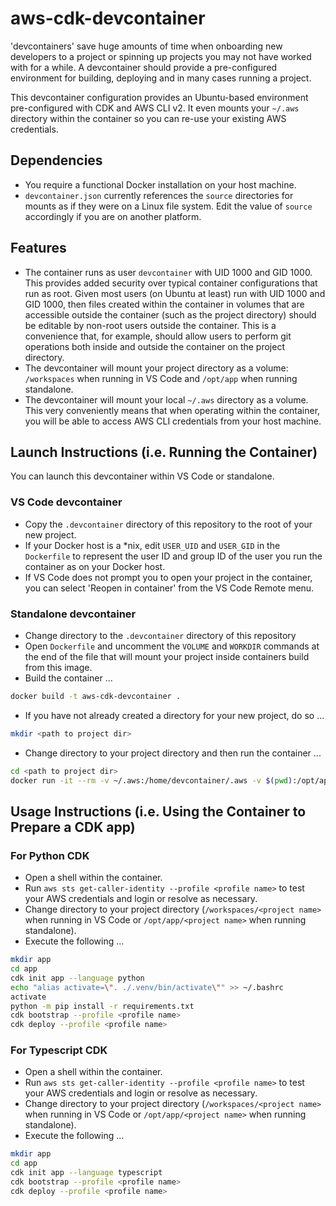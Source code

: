 # aws-cdk-devcontainer

'devcontainers' save huge amounts of time when onboarding new developers to a project or spinning up projects you may not have worked with for a while. A devcontainer should provide a pre-configured environment for building, deploying and in many cases running a project.

This devcontainer configuration provides an Ubuntu-based environment pre-configured with CDK and AWS CLI v2. It even mounts your `~/.aws` directory within the container so you can re-use your existing AWS credentials.

## Dependencies

* You require a functional Docker installation on your host machine. 
* `devcontainer.json` currently references the `source` directories for mounts as if they were on a Linux file system. Edit the value of `source` accordingly if you are on another platform.

## Features

* The container runs as user `devcontainer` with UID 1000 and GID 1000. This provides added security over typical container configurations that run as root. Given most users (on Ubuntu at least) run with UID 1000 and GID 1000, then files created within the container in volumes that are accessible outside the container (such as the project directory) should be editable by non-root users outside the container. This is a convenience that, for example, should allow users to perform git operations both inside and outside the container on the project directory.
* The devcontainer will mount your project directory as a volume: `/workspaces` when running in VS Code and `/opt/app` when running standalone. 
* The devcontainer will mount your local `~/.aws` directory as a volume. This very conveniently means that when operating within the container, you will be able to access AWS CLI credentials from your host machine.

## Launch Instructions (i.e. Running the Container)

You can launch this devcontainer within VS Code or standalone.

### VS Code devcontainer

* Copy the `.devcontainer` directory of this repository to the root of your new project. 
* If your Docker host is a *nix, edit `USER_UID` and `USER_GID` in the `Dockerfile` to represent the user ID and group ID of the user you run the container as on your Docker host.
* If VS Code does not prompt you to open your project in the container, you can select 'Reopen in container' from the VS Code Remote menu.

### Standalone devcontainer

* Change directory to the `.devcontainer` directory of this repository
* Open `Dockerfile` and uncomment the `VOLUME` and `WORKDIR` commands at the end of the file that will mount your project inside containers build from this image.
* Build the container ...

```bash
docker build -t aws-cdk-devcontainer .
```

* If you have not already created a directory for your new project, do so ...

```bash 
mkdir <path to project dir>
```

* Change directory to your project directory and then run the container ...

```bash
cd <path to project dir>
docker run -it --rm -v ~/.aws:/home/devcontainer/.aws -v $(pwd):/opt/app aws-cdk-devcontainer
```

## Usage Instructions (i.e. Using the Container to Prepare a CDK app)

### For Python CDK

* Open a shell within the container.
* Run `aws sts get-caller-identity --profile <profile name>` to test your AWS credentials and login or resolve as necessary.
* Change directory to your project directory (`/workspaces/<project name>` when running in VS Code or `/opt/app/<project name>` when running standalone).
* Execute the following ...

```bash
mkdir app
cd app
cdk init app --language python
echo "alias activate=\". ./.venv/bin/activate\"" >> ~/.bashrc
activate
python -m pip install -r requirements.txt
cdk bootstrap --profile <profile name>
cdk deploy --profile <profile name>
```

### For Typescript CDK

* Open a shell within the container.
* Run `aws sts get-caller-identity --profile <profile name>` to test your AWS credentials and login or resolve as necessary.
* Change directory to your project directory (`/workspaces/<project name>` when running in VS Code or `/opt/app/<project name>` when running standalone).
* Execute the following ...

```bash
mkdir app
cd app
cdk init app --language typescript
cdk bootstrap --profile <profile name>
cdk deploy --profile <profile name>
```